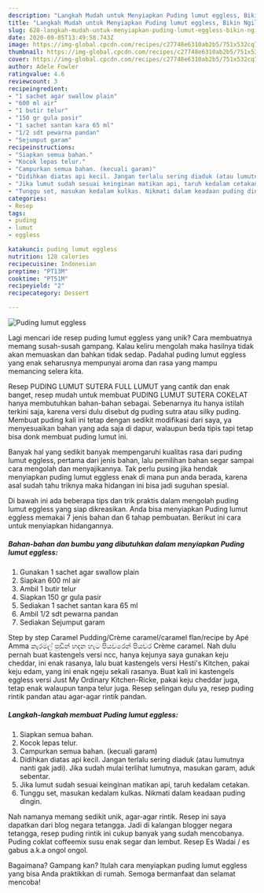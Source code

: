 ```yaml
---
description: "Langkah Mudah untuk Menyiapkan Puding lumut eggless, Bikin Ngiler"
title: "Langkah Mudah untuk Menyiapkan Puding lumut eggless, Bikin Ngiler"
slug: 628-langkah-mudah-untuk-menyiapkan-puding-lumut-eggless-bikin-ngiler
date: 2020-09-05T13:49:58.743Z
image: https://img-global.cpcdn.com/recipes/c27748e6310ab2b5/751x532cq70/puding-lumut-eggless-foto-resep-utama.jpg
thumbnail: https://img-global.cpcdn.com/recipes/c27748e6310ab2b5/751x532cq70/puding-lumut-eggless-foto-resep-utama.jpg
cover: https://img-global.cpcdn.com/recipes/c27748e6310ab2b5/751x532cq70/puding-lumut-eggless-foto-resep-utama.jpg
author: Adele Fowler
ratingvalue: 4.6
reviewcount: 3
recipeingredient:
- "1 sachet agar swallow plain"
- "600 ml air"
- "1 butir telur"
- "150 gr gula pasir"
- "1 sachet santan kara 65 ml"
- "1/2 sdt pewarna pandan"
- "Sejumput garam"
recipeinstructions:
- "Siapkan semua bahan."
- "Kocok lepas telur."
- "Campurkan semua bahan. (kecuali garam)"
- "Didihkan diatas api kecil. Jangan terlalu sering diaduk (atau lumutnya nanti gak jadi). Jika sudah mulai terlihat lumutnya, masukan garam, aduk sebentar."
- "Jika lumut sudah sesuai keinginan matikan api, taruh kedalam cetakan."
- "Tunggu set, masukan kedalam kulkas. Nikmati dalam keadaan puding dingin."
categories:
- Resep
tags:
- puding
- lumut
- eggless

katakunci: puding lumut eggless 
nutrition: 128 calories
recipecuisine: Indonesian
preptime: "PT13M"
cooktime: "PT51M"
recipeyield: "2"
recipecategory: Dessert

---
```



![Puding lumut eggless](https://img-global.cpcdn.com/recipes/c27748e6310ab2b5/751x532cq70/puding-lumut-eggless-foto-resep-utama.jpg)

Lagi mencari ide resep puding lumut eggless yang unik? Cara membuatnya memang susah-susah gampang. Kalau keliru mengolah maka hasilnya tidak akan memuaskan dan bahkan tidak sedap. Padahal puding lumut eggless yang enak seharusnya mempunyai aroma dan rasa yang mampu memancing selera kita.

Resep PUDING LUMUT SUTERA FULL LUMUT yang cantik dan enak banget, resep mudah untuk membuat PUDING LUMUT SUTERA COKELAT hanya membutuhkan bahan-bahan sebagai. Sebenarnya itu hanya istilah terkini saja, karena versi dulu disebut dg puding sutra atau silky puding. Membuat puding kali ini tetap dengan sedikit modifikasi dari saya, ya menyesuaikan bahan yang ada saja di dapur, walaupun beda tipis tapi tetap bisa donk membuat puding lumut ini.

Banyak hal yang sedikit banyak mempengaruhi kualitas rasa dari puding lumut eggless, pertama dari jenis bahan, lalu pemilihan bahan segar sampai cara mengolah dan menyajikannya. Tak perlu pusing jika hendak menyiapkan puding lumut eggless enak di mana pun anda berada, karena asal sudah tahu triknya maka hidangan ini bisa jadi suguhan spesial.


Di bawah ini ada beberapa tips dan trik praktis dalam mengolah puding lumut eggless yang siap dikreasikan. Anda bisa menyiapkan Puding lumut eggless memakai 7 jenis bahan dan 6 tahap pembuatan. Berikut ini cara untuk menyiapkan hidangannya.

<!--inarticleads1-->

##### Bahan-bahan dan bumbu yang dibutuhkan dalam menyiapkan Puding lumut eggless:

1. Gunakan 1 sachet agar swallow plain
1. Siapkan 600 ml air
1. Ambil 1 butir telur
1. Siapkan 150 gr gula pasir
1. Sediakan 1 sachet santan kara 65 ml
1. Ambil 1/2 sdt pewarna pandan
1. Sediakan Sejumput garam


Step by step Caramel Pudding/Crème caramel/caramel flan/recipe by Apé Amma කැරමල් පුඩින් හදන හැට පියවරෙන් පියවර Crème caramel. Nah dulu pernah buat kastengels versi ncc, hanya kejunya saya gunakan keju cheddar, ini enak rasanya, lalu buat kastengels versi Hesti&#39;s Kitchen, pakai keju edam, yang ini enak ngeju sekali rasanya. Buat kali ini kastengels eggless versi Just My Ordinary Kitchen-Ricke, pakai keju cheddar juga, tetap enak walaupun tanpa telur juga. Resep selingan dulu ya, resep puding rintik pandan atau agar-agar rintik pandan. 

<!--inarticleads2-->

##### Langkah-langkah membuat Puding lumut eggless:

1. Siapkan semua bahan.
1. Kocok lepas telur.
1. Campurkan semua bahan. (kecuali garam)
1. Didihkan diatas api kecil. Jangan terlalu sering diaduk (atau lumutnya nanti gak jadi). Jika sudah mulai terlihat lumutnya, masukan garam, aduk sebentar.
1. Jika lumut sudah sesuai keinginan matikan api, taruh kedalam cetakan.
1. Tunggu set, masukan kedalam kulkas. Nikmati dalam keadaan puding dingin.


Nah namanya memang sedikit unik, agar-agar rintik. Resep ini saya dapatkan dari blog negara tetangga. Jadi di kalangan blogger negara tetangga, resep puding rintik ini cukup banyak yang sudah mencobanya. Puding coklat coffeemix susu enak segar dan lembut. Resep Es Wadai / es gabus a.k.a ongol ongol. 

Bagaimana? Gampang kan? Itulah cara menyiapkan puding lumut eggless yang bisa Anda praktikkan di rumah. Semoga bermanfaat dan selamat mencoba!
